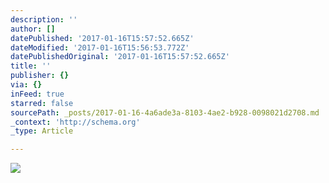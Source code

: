 ```yaml
---
description: ''
author: []
datePublished: '2017-01-16T15:57:52.665Z'
dateModified: '2017-01-16T15:56:53.772Z'
datePublishedOriginal: '2017-01-16T15:57:52.665Z'
title: ''
publisher: {}
via: {}
inFeed: true
starred: false
sourcePath: _posts/2017-01-16-4a6ade3a-8103-4ae2-b928-0098021d2708.md
_context: 'http://schema.org'
_type: Article

---
```

![](https://the-grid-user-content.s3-us-west-2.amazonaws.com/622f8414-14f6-42db-b184-563948494165.jpg)